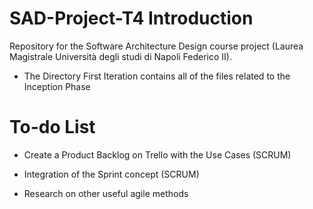 # SAD-Project-T4 Introduction

Repository for the Software Architecture Design course project (Laurea Magistrale Università degli studi di Napoli Federico II).

- The Directory First Iteration contains all of the files related to the Inception Phase

# To-do List

- Create a Product Backlog on Trello with the Use Cases (SCRUM)

- Integration of the Sprint concept (SCRUM)

- Research on other useful agile methods
